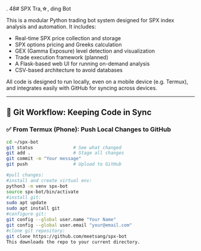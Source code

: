 . 48# SPX Tra,☆, ding Bot

This is a modular Python trading bot system designed for SPX index analysis and automation. It includes:

- Real-time SPX price collection and storage
- SPX options pricing and Greeks calculation
- GEX (Gamma Exposure) level detection and visualization
- Trade execution framework (planned)
- A Flask-based web UI for running on-demand analysis
- CSV-based architecture to avoid databases

All code is designed to run locally, even on a mobile device (e.g. Termux), and integrates easily with GitHub for syncing across devices.

---

## 🔁 Git Workflow: Keeping Code in Sync

### ✅ From Termux (Phone): Push Local Changes to GitHub

```bash
cd ~/spx-bot
git status               # See what changed
git add .                # Stage all changes
git commit -m "Your message"
git push                 # Upload to GitHub

#pull changes: 
#install and create virtual env: 
python3 -m venv spx-bot
source spx-bot/bin/activate
#install git: 
sudo apt update
sudo apt install git
#configure git:
git config --global user.name "Your Name"
git config --global user.email "your@email.com"
#clone git repository:
git clone https://github.com/meetsang/spx-bot
This downloads the repo to your current directory.

